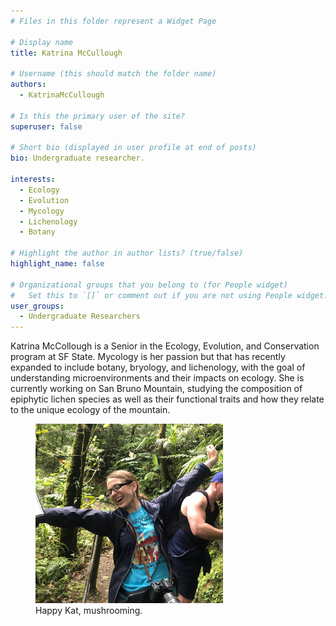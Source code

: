 ```yaml
---
# Files in this folder represent a Widget Page

# Display name
title: Katrina McCullough

# Username (this should match the folder name)
authors:
  - KatrinaMcCullough

# Is this the primary user of the site?
superuser: false

# Short bio (displayed in user profile at end of posts)
bio: Undergraduate researcher. 

interests:
  - Ecology
  - Evolution
  - Mycology
  - Lichenology
  - Botany
      
# Highlight the author in author lists? (true/false)
highlight_name: false

# Organizational groups that you belong to (for People widget)
#   Set this to `[]` or comment out if you are not using People widget.
user_groups:
  - Undergraduate Researchers
---
```


Katrina McCollough is a Senior in the Ecology, Evolution, and Conservation program at SF State. Mycology is her passion but that has recently expanded to include botany, bryology, and lichenology, with the goal of understanding microenvironments and their impacts on ecology. She is currently working on San Bruno Mountain, studying the composition of epiphytic lichen species as well as their functional traits and how they relate to the unique ecology of the mountain.
<figure>
<a href="mushrooms.JPEG/"><img
src="mushrooms.JPEG" alt="Kat happy, arms spread, in the forest, with a mushroom shirt." style="width: 300px; "></a>
  <img src="" width="300">
  <figcaption>Happy Kat, mushrooming. 
</figcaption>
</figure>




